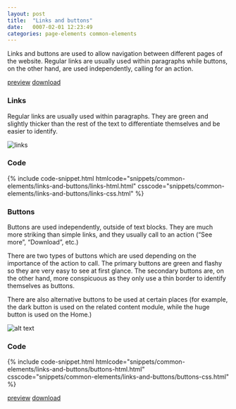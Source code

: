 ```yaml
---
layout: post
title:  "Links and buttons"
date:   0007-02-01 12:23:49
categories: page-elements common-elements
---
```


Links and buttons are used to allow navigation between different pages of the website. Regular links are
usually used within paragraphs while buttons, on the other hand, are used independently, calling for an action.

<a class="btn btn--preview" target="_blank" href="http://localhost:4000/gfw-style-guides/downloads/common-elements/links-and-buttons/index.html">preview</a>
<a class="btn btn--download" download="links-buttons.zip" href="http://localhost:4000/gfw-style-guides/downloads/common-elements/links-and-buttons/links-buttons.zip">download</a>

### Links

Regular links are usually used within paragraphs. They are green and slightly thicker than the rest of the text to
differentiate themselves and be easier to identify.

<div class="gallery">
  <img src="/gfw-style-guides/images/posts/common-elements/links_and_buttons/02-01-links.png" alt="links">
</div>

### Code

<div id="code-snippet-box1" class="code-snippet-box">
  {% include code-snippet.html htmlcode="snippets/common-elements/links-and-buttons/links-html.html" csscode="snippets/common-elements/links-and-buttons/links-css.html" %}
</div>

### Buttons

Buttons are used independently, outside of text blocks. They are much more striking than simple links, and they usually
call to an action (“See more”, “Download”, etc.)

There are two types of buttons which are used depending on the importance of the action to call. The primary buttons are green
and flashy so they are very easy to see at first glance. The secondary buttons are, on the other hand, more conspicuous as they
only use a thin border to identify themselves as buttons.

There are also alternative buttons to be used at certain places (for example, the dark button is used on the related content module,
while the huge button is used on the Home.)

![alt text][buttons]

### Code

<div id="code-snippet-box2" class="code-snippet-box">
  {% include code-snippet.html htmlcode="snippets/common-elements/links-and-buttons/buttons-html.html" csscode="snippets/common-elements/links-and-buttons/buttons-css.html" %}
</div>

<a class="btn btn--preview" target="_blank" href="http://localhost:4000/gfw-style-guides/downloads/common-elements/links-and-buttons/index.html">preview</a>
<a class="btn btn--download" download="links-buttons.zip" href="http://localhost:4000/gfw-style-guides/downloads/common-elements/links-and-buttons/links-buttons.zip">download</a>

[buttons]: /gfw-style-guides/images/posts/common-elements/links_and_buttons/02-02-buttons.png "buttons"
